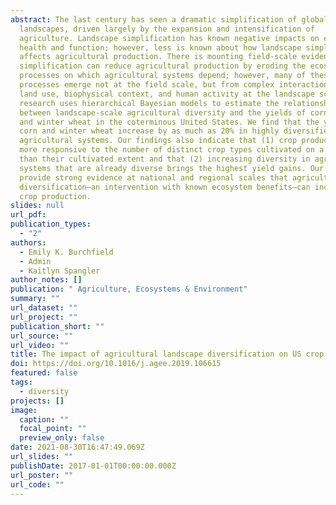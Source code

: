 ```yaml
---
abstract: The last century has seen a dramatic simplification of global
  landscapes, driven largely by the expansion and intensification of
  agriculture. Landscape simplification has known negative impacts on ecosystem
  health and function; however, less is known about how landscape simplification
  affects agricultural production. There is mounting field-scale evidence that
  simplification can reduce agricultural production by eroding the ecosystem
  processes on which agricultural systems depend; however, many of these
  processes emerge not at the field scale, but from complex interactions between
  land use, biophysical context, and human activity at the landscape scale. This
  research uses hierarchical Bayesian models to estimate the relationship
  between landscape-scale agricultural diversity and the yields of corn, soy,
  and winter wheat in the coterminous United States. We find that the yields of
  corn and winter wheat increase by as much as 20% in highly diversified
  agricultural systems. Our findings also indicate that (1) crop production is
  more responsive to the number of distinct crop types cultivated on a landscape
  than their cultivated extent and that (2) increasing diversity in agricultural
  systems that are already diverse brings the highest yield gains. Our models
  provide strong evidence at national and regional scales that agricultural
  diversification—an intervention with known ecosystem benefits—can increase
  crop production.
slides: null
url_pdf: 
publication_types:
  - "2"
authors:
  - Emily K. Burchfield
  - Admin
  - Kaitlyn Spangler
author_notes: []
publication: " Agriculture, Ecosystems & Environment"
summary: ""
url_dataset: ""
url_project: ""
publication_short: ""
url_source: ""
url_video: ""
title: The impact of agricultural landscape diversification on US crop production
doi: https://doi.org/10.1016/j.agee.2019.106615
featured: false
tags:
  - diversity
projects: []
image:
  caption: ""
  focal_point: ""
  preview_only: false
date: 2021-08-30T16:47:49.069Z
url_slides: ""
publishDate: 2017-01-01T00:00:00.000Z
url_poster: ""
url_code: ""
---
```

